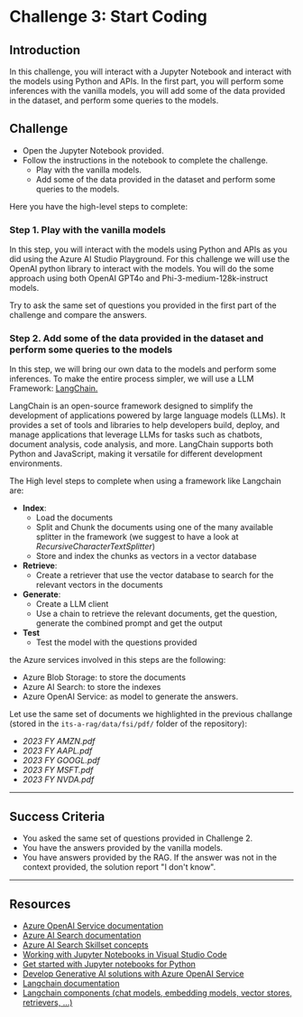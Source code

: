 # Challenge 3: Start Coding

## Introduction

In this challenge, you will interact with a Jupyter Notebook and interact with the models using Python and APIs. In the first part, you will perform some inferences with the vanilla models, you will add some of the data provided in the dataset, and perform some queries to the models.

## Challenge

- Open the Jupyter Notebook provided.
- Follow the instructions in the notebook to complete the challenge.
    - Play with the vanilla models.
    - Add some of the data provided in the dataset and perform some queries to the models.

Here you have the high-level steps to complete:

### Step 1. Play with the vanilla models

In this step, you will interact with the models using Python and APIs as you did using the Azure AI Studio Playground.
For this challenge we will use the OpenAI python library to interact with the models.
You will do the some approach using both OpenAI GPT4o and Phi-3-medium-128k-instruct models.

Try to ask the same set of questions you provided in the first part of the challenge and compare the answers.

### Step 2. Add some of the data provided in the dataset and perform some queries to the models

In this step, we will bring our own data to the models and perform some inferences.
To make the entire process simpler, we will use a LLM Framework: [LangChain.](https://python.langchain.com/v0.2/docs/introduction/)

LangChain is an open-source framework designed to simplify the development of applications powered by large language models (LLMs). It provides a set of tools and libraries to help developers build, deploy, and manage applications that leverage LLMs for tasks such as chatbots, document analysis, code analysis, and more.
LangChain supports both Python and JavaScript, making it versatile for different development environments.

The High level steps to complete when using a framework like Langchain are:

- **Index**:
  - Load the documents
  - Split and Chunk the documents using one of the many available splitter in the framework (we suggest to have a look at *RecursiveCharacterTextSplitter*)
  - Store and index the chunks as vectors in a vector database
- **Retrieve**:
  - Create a retriever that use the vector database to search for the relevant vectors in the documents
- **Generate**:
  - Create a LLM client
  - Use a chain to retrieve the relevant documents, get the question, generate the combined prompt and get the output
- **Test**
  - Test the model with the questions provided

the Azure services involved in this steps are the following:
 - Azure Blob Storage: to store the documents
 - Azure AI Search: to store the indexes
 - Azure OpenAI Service: as model to generate the answers.

Let use the same set of documents we highlighted in the previous challange (stored in  the ```its-a-rag/data/fsi/pdf/``` folder of the repository):
- *2023 FY AMZN.pdf*
- *2023 FY AAPL.pdf*
- *2023 FY GOOGL.pdf*
- *2023 FY MSFT.pdf*
- *2023 FY NVDA.pdf*

---

## Success Criteria

- You asked the same set of questions provided in Challenge 2. 
- You have the answers provided by the vanilla models.
- You have answers provided by the RAG. If the answer was not in the context provided, the solution report "I don't know".

---

## Resources

* [Azure OpenAI Service documentation](https://learn.microsoft.com/en-us/azure/ai-services/openai/)
* [Azure AI Search documentation](https://learn.microsoft.com/en-us/azure/search/)
* [Azure AI Search Skillset concepts](https://learn.microsoft.com/en-us/azure/search/cognitive-search-working-with-skillsets)
* [Working with Jupyter Notebooks in Visual Studio Code](https://code.visualstudio.com/docs/datascience/jupyter-notebooks)
* [Get started with Jupyter notebooks for Python](https://learn.microsoft.com/en-us/training/modules/python-create-run-jupyter-notebook/)
* [Develop Generative AI solutions with Azure OpenAI Service](https://learn.microsoft.com/en-us/training/paths/develop-ai-solutions-azure-openai/)
* [Langchain documentation](https://python.langchain.com/docs/introduction/)
* [Langchain components (chat models, embedding models, vector stores, retrievers, ...)](https://python.langchain.com/docs/integrations/components/)